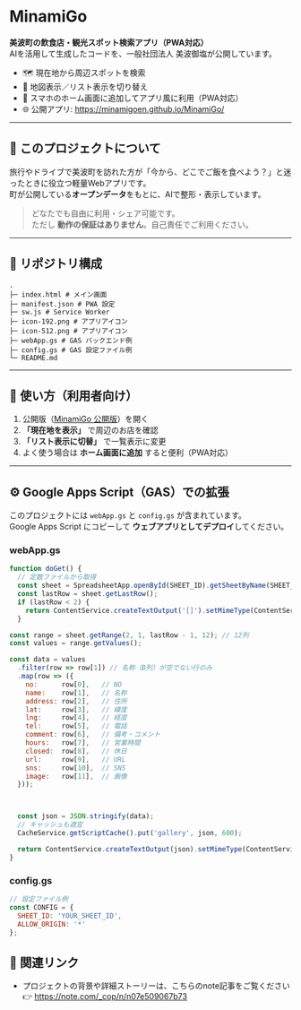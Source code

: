 # MinamiGo

**美波町の飲食店・観光スポット検索アプリ（PWA対応）**  
AIを活用して生成したコードを、一般社団法人 美波御塩が公開しています。

- 🗺️ 現在地から周辺スポットを検索  
- 📃 地図表示／リスト表示を切り替え  
- 📲 スマホのホーム画面に追加してアプリ風に利用（PWA対応）  
- 🌐 公開アプリ: https://minamigoen.github.io/MinamiGo/

---

## 📝 このプロジェクトについて
旅行やドライブで美波町を訪れた方が「今から、どこでご飯を食べよう？」と迷ったときに役立つ軽量Webアプリです。  
町が公開している**オープンデータ**をもとに、AIで整形・表示しています。  

> どなたでも自由に利用・シェア可能です。  
> ただし **動作の保証はありません**。自己責任でご利用ください。

---

## 📂 リポジトリ構成
```
.
├─ index.html # メイン画面
├─ manifest.json # PWA 設定
├─ sw.js # Service Worker
├─ icon-192.png # アプリアイコン
├─ icon-512.png # アプリアイコン
├─ webApp.gs # GAS バックエンド例
├─ config.gs # GAS 設定ファイル例
└─ README.md
```

---

## 🚀 使い方（利用者向け）

1. 公開版（[MinamiGo 公開版](https://minamigoen.github.io/MinamiGo/)）を開く
2. **「現在地を表示」** で周辺のお店を確認  
3. **「リスト表示に切替」** で一覧表示に変更  
4. よく使う場合は **ホーム画面に追加** すると便利（PWA対応）

---

## ⚙️ Google Apps Script（GAS）での拡張

このプロジェクトには `webApp.gs` と `config.gs` が含まれています。  
Google Apps Script にコピーして **ウェブアプリとしてデプロイ**してください。  

### webApp.gs
```javascript
function doGet() {
  // 定数ファイルから取得
  const sheet = SpreadsheetApp.openById(SHEET_ID).getSheetByName(SHEET_NAME);
  const lastRow = sheet.getLastRow();
  if (lastRow < 2) {
    return ContentService.createTextOutput('[]').setMimeType(ContentService.MimeType.JSON);
  }

const range = sheet.getRange(2, 1, lastRow - 1, 12); // 12列
const values = range.getValues();

const data = values
  .filter(row => row[1]) // 名称（B列）が空でない行のみ
  .map(row => ({
    no:      row[0],   // NO
    name:    row[1],   // 名称
    address: row[2],   // 住所
    lat:     row[3],   // 緯度
    lng:     row[4],   // 経度
    tel:     row[5],   // 電話
    comment: row[6],   // 備考・コメント
    hours:   row[7],   // 営業時間
    closed:  row[8],   // 休日
    url:     row[9],   // URL
    sns:     row[10],  // SNS
    image:   row[11],  // 画像
  }));



  const json = JSON.stringify(data);
  // キャッシュも適宜
  CacheService.getScriptCache().put('gallery', json, 600);

  return ContentService.createTextOutput(json).setMimeType(ContentService.MimeType.JSON);
}

```

### config.gs
```javascript
// 設定ファイル例
const CONFIG = {
  SHEET_ID: 'YOUR_SHEET_ID',
  ALLOW_ORIGIN: '*'
};
```

## 🔗 関連リンク
- プロジェクトの背景や詳細ストーリーは、こちらのnote記事をご覧ください  
  👉 https://note.com/_cop/n/n07e509067b73
